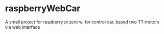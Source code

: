 # raspberryWebCar

A small project for raspberry pi zero w, for control car, based two TT-motors via web interface
